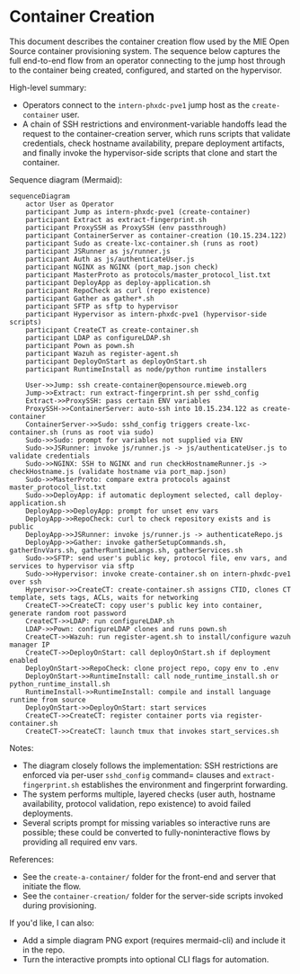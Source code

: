 # Container Creation

This document describes the container creation flow used by the MIE Open Source container provisioning system. The sequence below captures the full end-to-end flow from an operator connecting to the jump host through to the container being created, configured, and started on the hypervisor.

High-level summary:

- Operators connect to the `intern-phxdc-pve1` jump host as the `create-container` user.
- A chain of SSH restrictions and environment-variable handoffs lead the request to the container-creation server, which runs scripts that validate credentials, check hostname availability, prepare deployment artifacts, and finally invoke the hypervisor-side scripts that clone and start the container.

Sequence diagram (Mermaid):

```mermaid
sequenceDiagram
	actor User as Operator
	participant Jump as intern-phxdc-pve1 (create-container)
	participant Extract as extract-fingerprint.sh
	participant ProxySSH as ProxySSH (env passthrough)
	participant ContainerServer as container-creation (10.15.234.122)
	participant Sudo as create-lxc-container.sh (runs as root)
	participant JSRunner as js/runner.js
	participant Auth as js/authenticateUser.js
	participant NGINX as NGINX (port_map.json check)
	participant MasterProto as protocols/master_protocol_list.txt
	participant DeployApp as deploy-application.sh
	participant RepoCheck as curl (repo existence)
	participant Gather as gather*.sh
	participant SFTP as sftp to hypervisor
	participant Hypervisor as intern-phxdc-pve1 (hypervisor-side scripts)
	participant CreateCT as create-container.sh
	participant LDAP as configureLDAP.sh
	participant Pown as pown.sh
	participant Wazuh as register-agent.sh
	participant DeployOnStart as deployOnStart.sh
	participant RuntimeInstall as node/python runtime installers

	User->>Jump: ssh create-container@opensource.mieweb.org
	Jump->>Extract: run extract-fingerprint.sh per sshd_config
	Extract->>ProxySSH: pass certain ENV variables
	ProxySSH->>ContainerServer: auto-ssh into 10.15.234.122 as create-container
	ContainerServer->>Sudo: sshd_config triggers create-lxc-container.sh (runs as root via sudo)
	Sudo->>Sudo: prompt for variables not supplied via ENV
	Sudo->>JSRunner: invoke js/runner.js -> js/authenticateUser.js to validate credentials
	Sudo->>NGINX: SSH to NGINX and run checkHostnameRunner.js -> checkHostname.js (validate hostname via port_map.json)
	Sudo->>MasterProto: compare extra protocols against master_protocol_list.txt
	Sudo->>DeployApp: if automatic deployment selected, call deploy-application.sh
	DeployApp->>DeployApp: prompt for unset env vars
	DeployApp->>RepoCheck: curl to check repository exists and is public
	DeployApp->>JSRunner: invoke js/runner.js -> authenticateRepo.js
	DeployApp->>Gather: invoke gatherSetupCommands.sh, gatherEnvVars.sh, gatherRuntimeLangs.sh, gatherServices.sh
	Sudo->>SFTP: send user's public key, protocol file, env vars, and services to hypervisor via sftp
	Sudo->>Hypervisor: invoke create-container.sh on intern-phxdc-pve1 over ssh
	Hypervisor->>CreateCT: create-container.sh assigns CTID, clones CT template, sets tags, ACLs, waits for networking
	CreateCT->>CreateCT: copy user's public key into container, generate random root password
	CreateCT->>LDAP: run configureLDAP.sh
	LDAP->>Pown: configureLDAP clones and runs pown.sh
	CreateCT->>Wazuh: run register-agent.sh to install/configure wazuh manager IP
	CreateCT->>DeployOnStart: call deployOnStart.sh if deployment enabled
	DeployOnStart->>RepoCheck: clone project repo, copy env to .env
	DeployOnStart->>RuntimeInstall: call node_runtime_install.sh or python_runtime_install.sh
	RuntimeInstall->>RuntimeInstall: compile and install language runtime from source
	DeployOnStart->>DeployOnStart: start services
	CreateCT->>CreateCT: register container ports via register-container.sh
	CreateCT->>CreateCT: launch tmux that invokes start_services.sh

```

Notes:

- The diagram closely follows the implementation: SSH restrictions are enforced via per-user `sshd_config` command= clauses and `extract-fingerprint.sh` establishes the environment and fingerprint forwarding.
- The system performs multiple, layered checks (user auth, hostname availability, protocol validation, repo existence) to avoid failed deployments.
- Several scripts prompt for missing variables so interactive runs are possible; these could be converted to fully-noninteractive flows by providing all required env vars.

References:

- See the `create-a-container/` folder for the front-end and server that initiate the flow.
- See the `container-creation/` folder for the server-side scripts invoked during provisioning.

If you'd like, I can also:

- Add a simple diagram PNG export (requires mermaid-cli) and include it in the repo.
- Turn the interactive prompts into optional CLI flags for automation.


